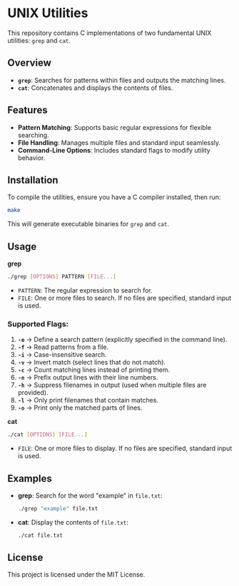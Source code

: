 # UNIX Utilities

This repository contains C implementations of two fundamental UNIX utilities: `grep` and `cat`.

## Overview

- **`grep`**: Searches for patterns within files and outputs the matching lines.
- **`cat`**: Concatenates and displays the contents of files.

## Features

- **Pattern Matching**: Supports basic regular expressions for flexible searching.
- **File Handling**: Manages multiple files and standard input seamlessly.
- **Command-Line Options**: Includes standard flags to modify utility behavior.

## Installation

To compile the utilities, ensure you have a C compiler installed, then run:

```sh
make
```


This will generate executable binaries for `grep` and `cat`.

## Usage

**grep**

```sh
./grep [OPTIONS] PATTERN [FILE...]
```


- `PATTERN`: The regular expression to search for.
- `FILE`: One or more files to search. If no files are specified, standard input is used.

### **Supported Flags:**
1. **`-e`** → Define a search pattern (explicitly specified in the command line).
2. **`-f`** → Read patterns from a file.
3. **`-i`** → Case-insensitive search.
4. **`-v`** → Invert match (select lines that do not match).
5. **`-c`** → Count matching lines instead of printing them.
6. **`-n`** → Prefix output lines with their line numbers.
7. **`-h`** → Suppress filenames in output (used when multiple files are provided).
8. **`-l`** → Only print filenames that contain matches.
9. **`-o`** → Print only the matched parts of lines.

**cat**

```sh
./cat [OPTIONS] [FILE...]
```


- `FILE`: One or more files to display. If no files are specified, standard input is used.

## Examples

- **grep**: Search for the word "example" in `file.txt`:

  ```sh
  ./grep "example" file.txt
  ```


- **cat**: Display the contents of `file.txt`:

  ```sh
  ./cat file.txt
  ```


## License

This project is licensed under the MIT License. 
